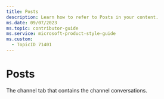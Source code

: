 ```yaml
---
title: Posts
description: Learn how to refer to Posts in your content.
ms.date: 09/07/2023
ms.topic: contributor-guide
ms.service: microsoft-product-style-guide
ms.custom:
  - TopicID 71401
---
```



# Posts

The channel tab that contains the channel conversations.

